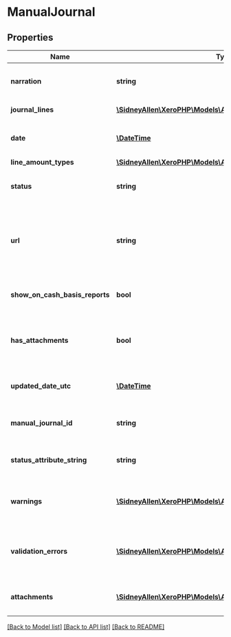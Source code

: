 # ManualJournal

## Properties
Name | Type | Description | Notes
------------ | ------------- | ------------- | -------------
**narration** | **string** | Description of journal being posted | 
**journal_lines** | [**\SidneyAllen\XeroPHP\Models\Accounting\ManualJournalLine[]**](ManualJournalLine.md) | See JournalLines | [optional] 
**date** | [**\DateTime**](\DateTime.md) | Date journal was posted – YYYY-MM-DD | [optional] 
**line_amount_types** | [**\SidneyAllen\XeroPHP\Models\Accounting\LineAmountTypes**](LineAmountTypes.md) |  | [optional] 
**status** | **string** | See Manual Journal Status Codes | [optional] 
**url** | **string** | Url link to a source document – shown as “Go to [appName]” in the Xero app | [optional] 
**show_on_cash_basis_reports** | **bool** | Boolean – default is true if not specified | [optional] 
**has_attachments** | **bool** | Boolean to indicate if a manual journal has an attachment | [optional] [default to false]
**updated_date_utc** | [**\DateTime**](\DateTime.md) | Last modified date UTC format | [optional] 
**manual_journal_id** | **string** | The Xero identifier for a Manual Journal | [optional] 
**status_attribute_string** | **string** | A string to indicate if a invoice status | [optional] 
**warnings** | [**\SidneyAllen\XeroPHP\Models\Accounting\ValidationError[]**](ValidationError.md) | Displays array of warning messages from the API | [optional] 
**validation_errors** | [**\SidneyAllen\XeroPHP\Models\Accounting\ValidationError[]**](ValidationError.md) | Displays array of validation error messages from the API | [optional] 
**attachments** | [**\SidneyAllen\XeroPHP\Models\Accounting\Attachment[]**](Attachment.md) | Displays array of attachments from the API | [optional] 

[[Back to Model list]](../README.md#documentation-for-models) [[Back to API list]](../README.md#documentation-for-api-endpoints) [[Back to README]](../README.md)



